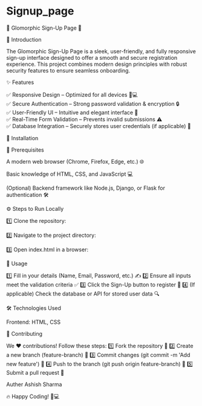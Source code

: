 # Signup_page
🌟 Glomorphic Sign-Up Page 🌟

🚀 Introduction

The Glomorphic Sign-Up Page is a sleek, user-friendly, and fully responsive sign-up interface designed to offer a smooth and secure registration experience. This project combines modern design principles with robust security features to ensure seamless onboarding.

✨ Features

✅ Responsive Design – Optimized for all devices 📱💻<br>
✅ Secure Authentication – Strong password validation & encryption 🔒<br>
✅ User-Friendly UI – Intuitive and elegant interface 🎨<br>
✅ Real-Time Form Validation – Prevents invalid submissions ⚠️<br>
✅ Database Integration – Securely stores user credentials (if applicable) 💾<br>

🔧 Installation

📌 Prerequisites

A modern web browser (Chrome, Firefox, Edge, etc.) 🌐

Basic knowledge of HTML, CSS, and JavaScript 💻

(Optional) Backend framework like Node.js, Django, or Flask for authentication 🛠️

⚙️ Steps to Run Locally

1️⃣ Clone the repository:

2️⃣ Navigate to the project directory:

3️⃣ Open index.html in a browser:

🎯 Usage

1️⃣ Fill in your details (Name, Email, Password, etc.) ✍️
2️⃣ Ensure all inputs meet the validation criteria ✅
3️⃣ Click the Sign-Up button to register 🔘
4️⃣ (If applicable) Check the database or API for stored user data 🔍

🛠️ Technologies Used

Frontend: HTML, CSS

🤝 Contributing

We ❤️ contributions! Follow these steps:
1️⃣ Fork the repository 🍴
2️⃣ Create a new branch (feature-branch) 🌿
3️⃣ Commit changes (git commit -m 'Add new feature') 📝
4️⃣ Push to the branch (git push origin feature-branch) 🚀
5️⃣ Submit a pull request 🔄

Auther
Ashish Sharma

🔥 Happy Coding! 🚀💻
